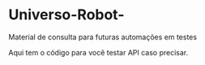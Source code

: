 # Universo-Robot-
Material de consulta para futuras automações em testes 

Aqui tem o código para você testar API caso precisar. 
